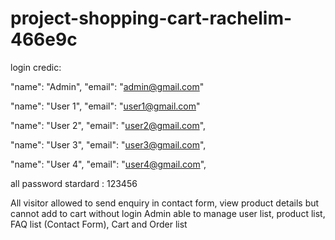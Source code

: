 # project-shopping-cart-rachelim-466e9c

login credic:

"name": "Admin", "email": "admin@gmail.com"

"name": "User 1", "email": "user1@gmail.com"

"name": "User 2", "email": "user2@gmail.com",

"name": "User 3", "email": "user3@gmail.com",

"name": "User 4", "email": "user4@gmail.com",

all password stardard : 123456


All visitor allowed to send enquiry in contact form, view product details but cannot add to cart without login
Admin able to manage user list, product list, FAQ list (Contact Form), Cart and Order list
